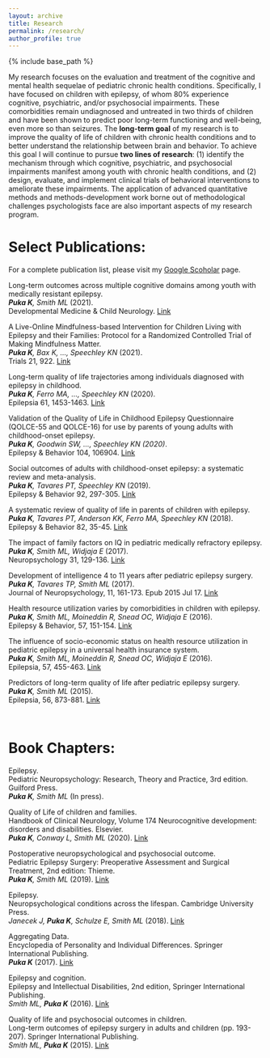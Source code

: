 ```yaml
---
layout: archive
title: Research
permalink: /research/
author_profile: true
---
```


{% include base_path %}

My research focuses on the evaluation and treatment of the cognitive and mental health sequelae of pediatric chronic health conditions. Specifically, I have focused on children with epilepsy, of whom 80% experience cognitive, psychiatric, and/or psychosocial impairments. These comorbidities remain undiagnosed and untreated in two thirds of children and have been shown to predict poor long-term functioning and well-being, even more so than seizures. The **long-term goal** of my research is to improve the quality of life of children with chronic health conditions and to better understand the relationship between brain and behavior. To achieve this goal I will continue to pursue **two lines of research**: (1) identify the mechanism through which cognitive, psychiatric, and psychosocial impairments manifest among youth with chronic health conditions, and (2) design, evaluate, and implement clinical trials of behavioral interventions to ameliorate these impairments. The application of advanced quantitative methods and methods-development work borne out of methodological challenges psychologists face are also important aspects of my research program.




# Select Publications:	

For a complete publication list, please visit my [Google Scoholar](https://scholar.google.ca/citations?user=ulN-H0UAAAAJ&hl=en) page.


Long-term outcomes across multiple cognitive domains among youth with medically resistant epilepsy. <br>
_**Puka K**, Smith ML_ (2021). <br>
Developmental Medicine & Child Neurology. [Link](https://doi.org/10.1111/dmcn.14815)


A Live-Online Mindfulness-based Intervention for Children Living with Epilepsy and their Families: Protocol for a Randomized Controlled Trial of Making Mindfulness Matter. <br>
_**Puka K**, Bax K, ..., Speechley KN_ (2021). <br>
Trials 21, 922. [Link](https://doi.org/10.1186/s13063-020-04792-3)


Long-term quality of life trajectories among individuals diagnosed with epilepsy in childhood.<br>
_**Puka K**, Ferro MA, ..., Speechley KN_ (2020). <br>
Epilepsia 61, 1453-1463. [Link](https://doi.org/10.1111/epi.16579)


Validation of the Quality of Life in Childhood Epilepsy Questionnaire (QOLCE-55 and QOLCE-16) for use by parents of young adults with childhood-onset epilepsy.<br>
_**Puka K**, Goodwin SW, ..., Speechley KN (2020)_. <br>
Epilepsy & Behavior 104, 106904. [Link](https://doi.org/10.1016/j.yebeh.2020.106904)


Social outcomes of adults with childhood-onset epilepsy: a systematic review and meta-analysis. <br>
_**Puka K**, Tavares PT, Speechley KN_ (2019). <br>
Epilepsy & Behavior 92, 297-305. [Link](http://doi.org/10.1016/j.yebeh.2019.01.012) 


A systematic review of quality of life in parents of children with epilepsy.<br>
_**Puka K**, Tavares PT, Anderson KK, Ferro MA, Speechley KN_ (2018). <br>
Epilepsy & Behavior 82, 35-45. [Link](https://doi.org/10.1016/j.yebeh.2018.03.008) 


The impact of family factors on IQ in pediatric medically refractory epilepsy.<br>
_**Puka K**, Smith ML, Widjaja E_ (2017).<br>
Neuropsychology 31, 129-136. [Link](https://doi.org/10.1037/neu0000308)


Development of intelligence 4 to 11 years after pediatric epilepsy surgery.<br>
_**Puka K**, Tavares TP, Smith ML_ (2017).<br>
Journal of Neuropsychology, 11, 161-173. Epub 2015 Jul 17. [Link](https://doi.org/10.1111/jnp.12081)


Health resource utilization varies by comorbidities in children with epilepsy.<br>
_**Puka K**, Smith ML, Moineddin R, Snead OC, Widjaja E_ (2016). <br>
Epilepsy & Behavior, 57, 151-154. [Link](https://doi.org/10.1016/j.yebeh.2016.02.011) 


The influence of socio-economic status on health resource utilization in pediatric epilepsy in a universal health insurance system.<br>
_**Puka K**, Smith ML, Moineddin R, Snead OC, Widjaja E_ (2016). <br>
Epilepsia, 57, 455-463. [Link](https://doi.org/10.1111/epi.13290) 

Predictors of long-term quality of life after pediatric epilepsy surgery.<br>
_**Puka K**, Smith ML_ (2015). <br>
Epilepsia, 56, 873-881. [Link](https://doi.org/10.1111/epi.13004)

<br>


# Book Chapters:	

Epilepsy.<br> 
Pediatric Neuropsychology: Research, Theory and Practice, 3rd edition. Guilford Press.<br>
_**Puka K**, Smith ML_ (In press). 


Quality of Life of children and families.<br>
Handbook of Clinical Neurology, Volume 174 Neurocognitive development: disorders and disabilities. Elsevier.<br>
_**Puka K**, Conway L, Smith ML_ (2020). [Link](https://doi.org/10.1016/B978-0-444-64148-9.00028-4)


Postoperative neuropsychological and psychosocial outcome.<br>
Pediatric Epilepsy Surgery: Preoperative Assessment and Surgical Treatment, 2nd edition: Thieme.<br>
_**Puka K**, Smith ML_ (2019). [Link](https://doi.org/10.1055/b-0039-171706)


Epilepsy.<br>
Neuropsychological conditions across the lifespan. Cambridge University Press.<br>
_Janecek J, **Puka K**, Schulze E, Smith ML_ (2018). [Link](https://doi.org/10.1017/9781316996751.011)


Aggregating Data. <br>
Encyclopedia of Personality and Individual Differences. Springer International Publishing. <br>
_**Puka K**_ (2017). [Link](https://doi.org/10.1007/978-3-319-28099-8_1278-1)


Epilepsy and cognition. <br>
Epilepsy and Intellectual Disabilities, 2nd edition, Springer International Publishing. <br>
_Smith ML, **Puka K**_ (2016). [Link](https://doi.org/10.1007/978-3-319-39144-1_13)


Quality of life and psychosocial outcomes in children. <br>
Long-term outcomes of epilepsy surgery in adults and children (pp. 193-207). Springer International Publishing.<br>
_Smith ML, **Puka K**_ (2015). [Link](https://doi.org/10.1007/978-3-319-17783-0_13)
